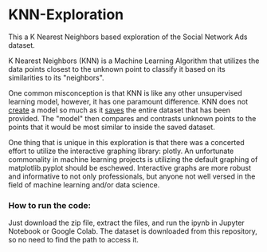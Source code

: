 # KNN-Exploration
This a K Nearest Neighbors based exploration of the Social Network Ads dataset.

K Nearest Neighbors (KNN) is a Machine Learning Algorithm that utilizes the data points closest to the unknown point to classify it based on its similarities to its "neighbors".

One common misconception is that KNN is like any other unsupervised learning model, however, it has one paramount difference. KNN does not <ins>create</ins> a model so much as it <ins>saves</ins> the entire dataset that has been provided. The "model" then compares and contrasts unknown points to the points that it would be most similar to inside the saved dataset.

One thing that is unique in this exploration is that there was a concerted effort to utilize the interactive graphing library: plotly. An unfortunate commonality in machine learning projects is utilizing the default graphing of matplotlib.pyplot should be eschewed. Interactive graphs are more robust and informative to not only professionals, but anyone not well versed in the field of machine learning and/or data science. 

### How to run the code:
Just download the zip file, extract the files, and run the ipynb in Jupyter Notebook or Google Colab.
The dataset is downloaded from this repository, so no need to find the path to access it.

